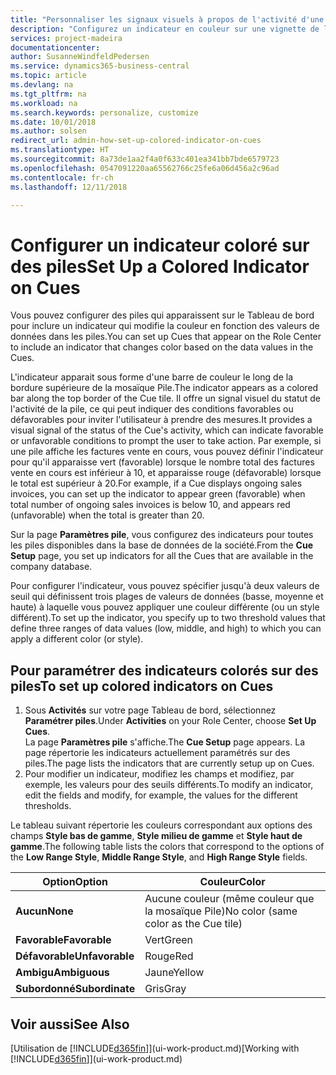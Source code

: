```yaml
---
title: "Personnaliser les signaux visuels à propos de l'activité d'une pile | Microsoft Docs"
description: "Configurez un indicateur en couleur sur une vignette de la pile pour fournir un signal visuel personnalisé de l'activité de la pile."
services: project-madeira
documentationcenter: 
author: SusanneWindfeldPedersen
ms.service: dynamics365-business-central
ms.topic: article
ms.devlang: na
ms.tgt_pltfrm: na
ms.workload: na
ms.search.keywords: personalize, customize
ms.date: 10/01/2018
ms.author: solsen
redirect_url: admin-how-set-up-colored-indicator-on-cues
ms.translationtype: HT
ms.sourcegitcommit: 8a73de1aa2f4a0f633c401ea341bb7bde6579723
ms.openlocfilehash: 0547091220aa65562766c25fe6a06d456a2c96ad
ms.contentlocale: fr-ch
ms.lasthandoff: 12/11/2018

---
```

# <a name="set-up-a-colored-indicator-on-cues"></a><span data-ttu-id="4eefd-103">Configurer un indicateur coloré sur des piles</span><span class="sxs-lookup"><span data-stu-id="4eefd-103">Set Up a Colored Indicator on Cues</span></span>
<span data-ttu-id="4eefd-104">Vous pouvez configurer des piles qui apparaissent sur le Tableau de bord pour inclure un indicateur qui modifie la couleur en fonction des valeurs de données dans les piles.</span><span class="sxs-lookup"><span data-stu-id="4eefd-104">You can set up Cues that appear on the Role Center to include an indicator that changes color based on the data values in the Cues.</span></span>

<span data-ttu-id="4eefd-105">L'indicateur apparait sous forme d'une barre de couleur le long de la bordure supérieure de la mosaïque Pile.</span><span class="sxs-lookup"><span data-stu-id="4eefd-105">The indicator appears as a colored bar along the top border of the Cue tile.</span></span> <span data-ttu-id="4eefd-106">Il offre un signal visuel du statut de l'activité de la pile, ce qui peut indiquer des conditions favorables ou défavorables pour inviter l'utilisateur à prendre des mesures.</span><span class="sxs-lookup"><span data-stu-id="4eefd-106">It provides a visual signal of the status of the Cue's activity, which can indicate favorable or unfavorable conditions to prompt the user to take action.</span></span> <span data-ttu-id="4eefd-107">Par exemple, si une pile affiche les factures vente en cours, vous pouvez définir l'indicateur pour qu'il apparaisse vert (favorable) lorsque le nombre total des factures vente en cours est inférieur à 10, et apparaisse rouge (défavorable) lorsque le total est supérieur à 20.</span><span class="sxs-lookup"><span data-stu-id="4eefd-107">For example, if a Cue displays ongoing sales invoices, you can set up the indicator to appear green (favorable) when total number of ongoing sales invoices is below 10, and appears red (unfavorable) when the total is greater than 20.</span></span>

<span data-ttu-id="4eefd-108">Sur la page **Paramètres pile**, vous configurez des indicateurs pour toutes les piles disponibles dans la base de données de la société.</span><span class="sxs-lookup"><span data-stu-id="4eefd-108">From the **Cue Setup** page, you set up indicators for all the Cues that are available in the company database.</span></span>

<span data-ttu-id="4eefd-109">Pour configurer l'indicateur, vous pouvez spécifier jusqu'à deux valeurs de seuil qui définissent trois plages de valeurs de données (basse, moyenne et haute) à laquelle vous pouvez appliquer une couleur différente (ou un style différent).</span><span class="sxs-lookup"><span data-stu-id="4eefd-109">To set up the indicator, you specify up to two threshold values that define three ranges of data values (low, middle, and high) to which you can apply a different color (or style).</span></span>

## <a name="to-set-up-colored-indicators-on-cues"></a><span data-ttu-id="4eefd-110">Pour paramétrer des indicateurs colorés sur des piles</span><span class="sxs-lookup"><span data-stu-id="4eefd-110">To set up colored indicators on Cues</span></span>
1. <span data-ttu-id="4eefd-111">Sous **Activités** sur votre page Tableau de bord, sélectionnez **Paramétrer piles**.</span><span class="sxs-lookup"><span data-stu-id="4eefd-111">Under **Activities** on your Role Center, choose **Set Up Cues**.</span></span>  
   <span data-ttu-id="4eefd-112">La page **Paramètres pile** s'affiche.</span><span class="sxs-lookup"><span data-stu-id="4eefd-112">The **Cue Setup** page appears.</span></span> <span data-ttu-id="4eefd-113">La page répertorie les indicateurs actuellement paramétrés sur des piles.</span><span class="sxs-lookup"><span data-stu-id="4eefd-113">The page lists the indicators that are currently setup up on Cues.</span></span>
2. <span data-ttu-id="4eefd-114">Pour modifier un indicateur, modifiez les champs et modifiez, par exemple, les valeurs pour des seuils différents.</span><span class="sxs-lookup"><span data-stu-id="4eefd-114">To modify an indicator, edit the fields and modify, for example, the values for the different thresholds.</span></span>  

<span data-ttu-id="4eefd-115">Le tableau suivant répertorie les couleurs correspondant aux options des champs **Style bas de gamme**, **Style milieu de gamme** et **Style haut de gamme**.</span><span class="sxs-lookup"><span data-stu-id="4eefd-115">The following table lists the colors that correspond to the options of the **Low Range Style**, **Middle Range Style**, and **High Range Style** fields.</span></span>

| <span data-ttu-id="4eefd-116">Option</span><span class="sxs-lookup"><span data-stu-id="4eefd-116">Option</span></span> | <span data-ttu-id="4eefd-117">Couleur</span><span class="sxs-lookup"><span data-stu-id="4eefd-117">Color</span></span> |
| --- | --- |
| <span data-ttu-id="4eefd-118">**Aucun**</span><span class="sxs-lookup"><span data-stu-id="4eefd-118">**None**</span></span> |<span data-ttu-id="4eefd-119">Aucune couleur (même couleur que la mosaïque Pile)</span><span class="sxs-lookup"><span data-stu-id="4eefd-119">No color (same color as the Cue tile)</span></span>|
| <span data-ttu-id="4eefd-120">**Favorable**</span><span class="sxs-lookup"><span data-stu-id="4eefd-120">**Favorable**</span></span> |<span data-ttu-id="4eefd-121">Vert</span><span class="sxs-lookup"><span data-stu-id="4eefd-121">Green</span></span> |
| <span data-ttu-id="4eefd-122">**Défavorable**</span><span class="sxs-lookup"><span data-stu-id="4eefd-122">**Unfavorable**</span></span> |<span data-ttu-id="4eefd-123">Rouge</span><span class="sxs-lookup"><span data-stu-id="4eefd-123">Red</span></span> |
| <span data-ttu-id="4eefd-124">**Ambigu**</span><span class="sxs-lookup"><span data-stu-id="4eefd-124">**Ambiguous**</span></span> |<span data-ttu-id="4eefd-125">Jaune</span><span class="sxs-lookup"><span data-stu-id="4eefd-125">Yellow</span></span> |
| <span data-ttu-id="4eefd-126">**Subordonné**</span><span class="sxs-lookup"><span data-stu-id="4eefd-126">**Subordinate**</span></span> |<span data-ttu-id="4eefd-127">Gris</span><span class="sxs-lookup"><span data-stu-id="4eefd-127">Gray</span></span> |

## <a name="see-also"></a><span data-ttu-id="4eefd-128">Voir aussi</span><span class="sxs-lookup"><span data-stu-id="4eefd-128">See Also</span></span>
<span data-ttu-id="4eefd-129">[Utilisation de [!INCLUDE[d365fin](includes/d365fin_md.md)]](ui-work-product.md)</span><span class="sxs-lookup"><span data-stu-id="4eefd-129">[Working with [!INCLUDE[d365fin](includes/d365fin_md.md)]](ui-work-product.md)</span></span>

